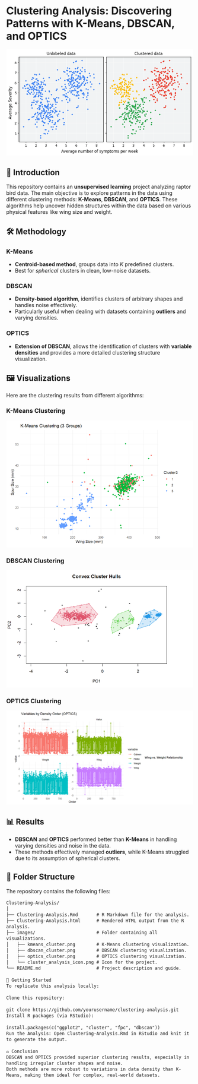 # Clustering Analysis: Discovering Patterns with K-Means, DBSCAN, and OPTICS

![Cluster Analysis](images/cluster_analysis_icon.png)

## 📘 Introduction
This repository contains an **unsupervised learning** project analyzing raptor bird data. The main objective is to explore patterns in the data using different clustering methods: **K-Means**, **DBSCAN**, and **OPTICS**. These algorithms help uncover hidden structures within the data based on various physical features like wing size and weight.

## 🛠️ Methodology

### K-Means
- **Centroid-based method**, groups data into *K* predefined clusters.
- Best for *spherical* clusters in clean, low-noise datasets.

### DBSCAN
- **Density-based algorithm**, identifies clusters of arbitrary shapes and handles noise effectively.
- Particularly useful when dealing with datasets containing **outliers** and varying densities.

### OPTICS
- **Extension of DBSCAN**, allows the identification of clusters with **variable densities** and provides a more detailed clustering structure visualization.

## 🖼️ Visualizations

Here are the clustering results from different algorithms:

### K-Means Clustering

![K-Means Clustering](images/kmeans_cluster.png)

### DBSCAN Clustering

![DBSCAN Clustering](images/dbscan_cluster.png)

### OPTICS Clustering

![OPTICS Clustering](images/optics_cluster.png)

## 📊 Results

- **DBSCAN** and **OPTICS** performed better than **K-Means** in handling varying densities and noise in the data.
- These methods effectively managed **outliers**, while K-Means struggled due to its assumption of spherical clusters.

## 📁 Folder Structure

The repository contains the following files:

```plaintext
Clustering-Analysis/
│
├── Clustering-Analysis.Rmd       # R Markdown file for the analysis.
├── Clustering-Analysis.html      # Rendered HTML output from the R analysis.
├── images/                       # Folder containing all visualizations.
│   ├── kmeans_cluster.png        # K-Means clustering visualization.
│   ├── dbscan_cluster.png        # DBSCAN clustering visualization.
│   ├── optics_cluster.png        # OPTICS clustering visualization.
│   └── cluster_analysis_icon.png # Icon for the project.
└── README.md                     # Project description and guide.

🚀 Getting Started
To replicate this analysis locally:

Clone this repository:

git clone https://github.com/yourusername/clustering-analysis.git
Install R packages (via RStudio):

install.packages(c("ggplot2", "cluster", "fpc", "dbscan"))
Run the Analysis: Open Clustering-Analysis.Rmd in RStudio and knit it to generate the output.

⚖️ Conclusion
DBSCAN and OPTICS provided superior clustering results, especially in handling irregular cluster shapes and noise.
Both methods are more robust to variations in data density than K-Means, making them ideal for complex, real-world datasets.

